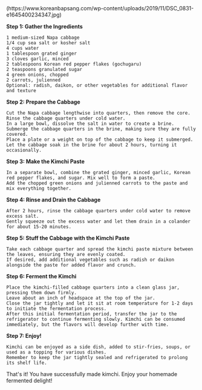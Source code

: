 <picture>
(https://www.koreanbapsang.com/wp-content/uploads/2019/11/DSC_0831-e1645400234347.jpg)
</picture>

**Step 1: Gather the Ingredients**

    1 medium-sized Napa cabbage
    1/4 cup sea salt or kosher salt
    4 cups water
    1 tablespoon grated ginger
    3 cloves garlic, minced
    2 tablespoons Korean red pepper flakes (gochugaru)
    2 teaspoons granulated sugar
    4 green onions, chopped
    2 carrots, julienned
    Optional: radish, daikon, or other vegetables for additional flavor and texture

**Step 2: Prepare the Cabbage**

    Cut the Napa cabbage lengthwise into quarters, then remove the core.
    Rinse the cabbage quarters under cold water.
    In a large bowl, dissolve the salt in water to create a brine.
    Submerge the cabbage quarters in the brine, making sure they are fully covered.
    Place a plate or a weight on top of the cabbage to keep it submerged.
    Let the cabbage soak in the brine for about 2 hours, turning it occasionally.

**Step 3: Make the Kimchi Paste**

    In a separate bowl, combine the grated ginger, minced garlic, Korean red pepper flakes, and sugar. Mix well to form a paste.
    Add the chopped green onions and julienned carrots to the paste and mix everything together.

**Step 4: Rinse and Drain the Cabbage**

    After 2 hours, rinse the cabbage quarters under cold water to remove excess salt.
    Gently squeeze out the excess water and let them drain in a colander for about 15-20 minutes.

**Step 5: Stuff the Cabbage with the Kimchi Paste**

    Take each cabbage quarter and spread the kimchi paste mixture between the leaves, ensuring they are evenly coated.
    If desired, add additional vegetables such as radish or daikon alongside the paste for added flavor and crunch.

**Step 6: Ferment the Kimchi**

    Place the kimchi-filled cabbage quarters into a clean glass jar, pressing them down firmly.
    Leave about an inch of headspace at the top of the jar.
    Close the jar tightly and let it sit at room temperature for 1-2 days to initiate the fermentation process.
    After this initial fermentation period, transfer the jar to the refrigerator to continue fermenting slowly. Kimchi can be consumed immediately, but the flavors will develop further with time.

**Step 7: Enjoy!**

    Kimchi can be enjoyed as a side dish, added to stir-fries, soups, or used as a topping for various dishes.
    Remember to keep the jar tightly sealed and refrigerated to prolong its shelf life.

That's it! You have successfully made kimchi. Enjoy your homemade fermented delight!
